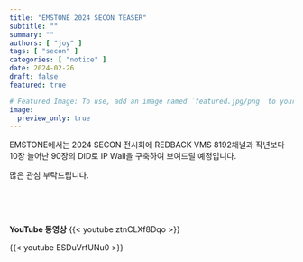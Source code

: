 ```yaml
---
title: "EMSTONE 2024 SECON TEASER"
subtitle: ""
summary: ""
authors: [ "joy" ]
tags: [ "secon" ]
categories: [ "notice" ]
date: 2024-02-26
draft: false
featured: true

# Featured Image: To use, add an image named `featured.jpg/png` to your page's folder.
image:
  preview_only: true
---
```


EMSTONE에서는 2024 SECON 전시회에 REDBACK VMS 8192채널과 작년보다 10장 늘어난 90장의 DID로 IP Wall을 구축하여 보여드릴 예정입니다.

많은 관심 부탁드립니다.



&nbsp;

&nbsp;

**YouTube 동영상**
{{< youtube ztnCLXf8Dqo >}}

{{< youtube ESDuVrfUNu0 >}}

